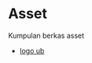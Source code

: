 # Asset

Kumpulan berkas asset

- [logo ub](/uploads/f57caff296626f8b9dba9efe10af40ca/logo-ub-new.png)

